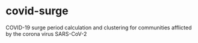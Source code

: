 # covid-surge
COVID-19 surge period calculation and clustering for communities afflicted by the corona virus SARS-CoV-2
